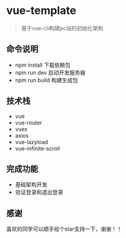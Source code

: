 # vue-template

> 基于vue-cli构建pc站的初始化架构

## 命令说明

+ npm install 下载依赖包
+ npm run dev 启动开发服务器
+ npm run build 构建生成包

## 技术栈

+ vue
+ vue-router
+ vuex
+ axios
+ vue-lazyload
+ vue-infinite-scroll

## 完成功能

+ 基础架构开发
+ 验证登录和退出登录

## 感谢
喜欢的同学可以顺手给个star支持一下，谢谢！！